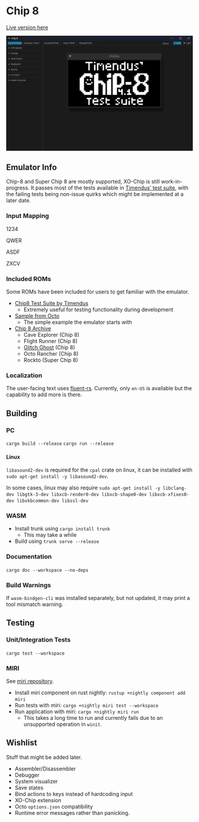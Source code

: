 # Chip 8

[Live version here](https://iliags.github.io/chip8/)

![Screenshot](./art/screenshots/screenshot_v0.1.12.png)

## Emulator Info

Chip-8 and Super Chip 8 are mostly supported, XO-Chip is still work-in-progress. It passes most of the tests available in [Timendus' test suite](https://github.com/Timendus/chip8-test-suite), with the failing tests being non-issue quirks which might be implemented at a later date.

### Input Mapping

1234

QWER

ASDF

ZXCV

### Included ROMs

Some ROMs have been included for users to get familiar with the emulator.

- [Chip8 Test Suite by Timendus](https://github.com/Timendus/chip8-test-suite)
  - Extremely useful for testing functionality during development
- [Sample from Octo](https://github.com/JohnEarnest/Octo)
  - The simple example the emulator starts with
- [Chip 8 Archive](https://johnearnest.github.io/chip8Archive/)
  - Cave Explorer (Chip 8)
  - Flight Runner (Chip 8)
  - [Glitch Ghost](https://github.com/jackiekircher/glitch-ghost) (Chip 8)
  - Octo Rancher (Chip 8)
  - Rockto (Super Chip 8)

### Localization

The user-facing text uses [fluent-rs](https://github.com/projectfluent/fluent-rs). Currently, only `en-US` is available but the capability to add more is there.

## Building

### PC

```cargo build --release```
```cargo run --release```

#### Linux

`libasound2-dev` is required for the `cpal` crate on linux, it can be installed with `sudo apt-get install -y libasound2-dev`.

In some cases, linux may also require `sudo apt-get install -y libclang-dev libgtk-3-dev libxcb-render0-dev libxcb-shape0-dev libxcb-xfixes0-dev libxkbcommon-dev libssl-dev`

### WASM

- Install trunk using ```cargo install trunk```
  - This may take a while
- Build using ```trunk serve --release```

### Documentation

```cargo doc --workspace --no-deps```

### Build Warnings

If ```wasm-bindgen-cli``` was installed separately, but not updated, it may print a tool mismatch warning.

## Testing

### Unit/Integration Tests

```cargo test --workspace```

### MIRI

See [miri repository](https://github.com/rust-lang/miri).

- Install miri component on rust nightly: ```rustup +nightly component add miri```
- Run tests with miri: ```cargo +nightly miri test --workspace```
- Run application with miri: ```cargo +nightly miri run```
  - This takes a long time to run and currently fails due to an unsupported operation in `winit`.

## Wishlist

Stuff that might be added later.

- Assembler/Disassembler
- Debugger
- System visualizer
- Save states
- Bind actions to keys instead of hardcoding input
- XO-Chip extension
- Octo `options.json` compatibility
- Runtime error messages rather than panicking.
